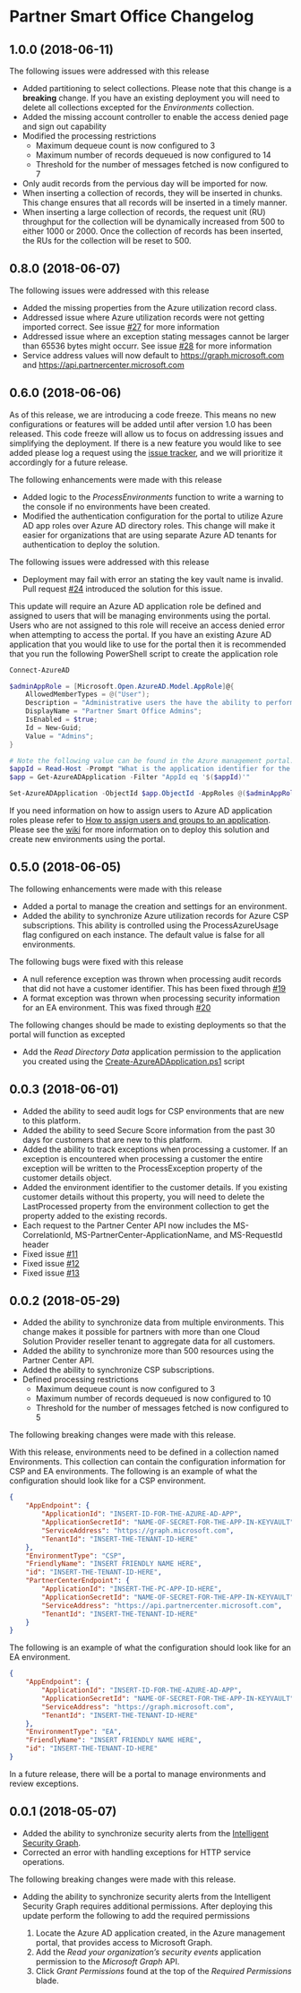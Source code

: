 # Partner Smart Office Changelog

## 1.0.0 (2018-06-11)

The following issues were addressed with this release

- Added partitioning to select collections. Please note that this change is a **breaking** change. If you have an existing deployment you will need to delete all collections excepted for the *Environments* collection.
- Added the missing account controller to enable the access denied page and sign out capability
- Modified the processing restrictions
  - Maximum dequeue count is now configured to 3
  - Maximum number of records dequeued is now configured to 14
  - Threshold for the number of messages fetched is now configured to 7
- Only audit records from the pervious day will be imported for now.
- When inserting a collection of records, they will be inserted in chunks. This change ensures that all records will be inserted in a timely manner.
- When inserting a large collection of records, the request unit (RU) throughput for the collection will be dynamically increased from 500 to either 1000 or 2000. Once the collection of records has been inserted, the RUs for the collection will be reset to 500.

## 0.8.0 (2018-06-07)

The following issues were addressed with this release

- Added the missing properties from the Azure utilization record class.
- Addressed issue where Azure utilization records were not getting imported correct. See issue [#27](https://github.com/Microsoft/Partner-Smart-Office/issues/27) for more information
- Addressed issue where an exception stating messages cannot be larger than 65536 bytes might occurr. See issue [#28](https://github.com/Microsoft/Partner-Smart-Office/issues/28) for more information
- Service address values will now default to <https://graph.microsoft.com> and <https://api.partnercenter.microsoft.com>

## 0.6.0 (2018-06-06)

As of this release, we are introducing a code freeze. This means no new configurations or features will be added until after version 1.0 has been released. This code freeze will allow us to focus on addressing issues and simplifying the deployment. If there is a new feature you would like to see added please log a request using the [issue tracker](https://github.com/Microsoft/Partner-Smart-Office/issues), and we will prioritize it accordingly for a future release.

The following enhancements were made with this release

- Added logic to the *ProcessEnvironments* function to write a warning to the console if no environments have been created.
- Modified the authentication configuration for the portal to utilize Azure AD app roles over Azure AD directory roles. This change will make it easier for organizations that are using separate Azure AD tenants for authentication to deploy the solution.

The following issues were addressed with this release

- Deployment may fail with error an stating the key vault name is invalid. Pull request [#24](https://github.com/Microsoft/Partner-Smart-Office/pull/24) introduced the solution for this issue.

This update will require an Azure AD application role be defined and assigned to users that will be managing environments using the portal. Users who are not assigned to this role will receive an access denied error when attempting to access the portal. If you have an existing Azure AD application that you would like to use for the portal then it is recommended that you run the following PowerShell script to create the application role

```powershell
Connect-AzureAD

$adminAppRole = [Microsoft.Open.AzureAD.Model.AppRole]@{
    AllowedMemberTypes = @("User");
    Description = "Administrative users the have the ability to perform all Smart Office operations.";
    DisplayName = "Partner Smart Office Admins";
    IsEnabled = $true;
    Id = New-Guid;
    Value = "Admins";
}

# Note the following value can be found in the Azure management portal. Also, it should be a GUID with no trailing spaces.
$appId = Read-Host -Prompt "What is the application identifier for the application you would like to configure?"
$app = Get-AzureADApplication -Filter "AppId eq '$($appId)'"

Set-AzureADApplication -ObjectId $app.ObjectId -AppRoles @($adminAppRole)
```

If you need information on how to assign users to Azure AD application roles please refer to [How to assign users and groups to an application](https://docs.microsoft.com/en-us/azure/active-directory/application-access-assignment-how-to-add-assignment). Please see the [wiki](https://github.com/Microsoft/Partner-Smart-Office/wiki) for more information on to deploy this solution and create new environments using the portal.

## 0.5.0 (2018-06-05)

The following enhancements were made with this release

- Added a portal to manage the creation and settings for an environment.
- Added the ability to synchronize Azure utilization records for Azure CSP subscriptions. This ability is controlled using the ProcessAzureUsage flag configured on each instance. The default value is false for all environments.

The following bugs were fixed with this release

- A null reference exception was thrown when processing audit records that did not have a customer identifier. This has been fixed through [#19](https://github.com/Microsoft/Partner-Smart-Office/pull/19)
- A format exception was thrown when processing security information for an EA environment. This was fixed through [#20](https://github.com/Microsoft/Partner-Smart-Office/pull/20)

The following changes should be made to existing deployments so that the portal will function as excepted

- Add the _Read Directory Data_ application permission to the application you created using the [Create-AzureADApplication.ps1](https://raw.githubusercontent.com/Microsoft/Partner-Smart-Office/master/scripts/Create-AzureADApplication.ps1) script

## 0.0.3 (2018-06-01)

- Added the ability to seed audit logs for CSP environments that are new to this platform.
- Added the ability to seed Secure Score information from the past 30 days for customers that are new to this platform.
- Added the ability to track exceptions when processing a customer. If an exception is encountered when processing a customer the entire exception will be written to the ProcessException property of the customer details object.
- Added the environment identifier to the customer details. If you existing customer details without this property, you will need to delete the LastProcessed property from the environment collection to get the property added to the existing records.
- Each request to the Partner Center API now includes the MS-CorrelationId, MS-PartnerCenter-ApplicationName, and MS-RequestId header
- Fixed issue [#11](https://github.com/Microsoft/Partner-Smart-Office/issues/12)
- Fixed issue [#12](https://github.com/Microsoft/Partner-Smart-Office/issues/12)
- Fixed issue [#13](https://github.com/Microsoft/Partner-Smart-Office/issues/13)

## 0.0.2 (2018-05-29)

- Added the ability to synchronize data from multiple environments. This change makes it possible for partners with more than one Cloud Solution Provider reseller tenant to aggregate data for all customers.
- Added the ability to synchronize more than 500 resources using the Partner Center API.
- Added the ability to synchronize CSP subscriptions.
- Defined processing restrictions
  - Maximum dequeue count is now configured to 3
  - Maximum number of records dequeued is now configured to 10
  - Threshold for the number of messages fetched is now configured to 5

The following breaking changes were made with this release.

With this release, environments need to be defined in a collection named Environments. This collection can contain the configuration information for CSP and EA environments. The following is an example of what the configuration should look like for a CSP environment.

```json
{
    "AppEndpoint": {
        "ApplicationId": "INSERT-ID-FOR-THE-AZURE-AD-APP",
        "ApplicationSecretId": "NAME-OF-SECRET-FOR-THE-APP-IN-KEYVAULT",
        "ServiceAddress": "https://graph.microsoft.com",
        "TenantId": "INSERT-THE-TENANT-ID-HERE"
    },
    "EnvironmentType": "CSP",
    "FriendlyName": "INSERT FRIENDLY NAME HERE",
    "id": "INSERT-THE-TENANT-ID-HERE",
    "PartnerCenterEndpoint": {
        "ApplicationId": "INSERT-THE-PC-APP-ID-HERE",
        "ApplicationSecretId": "NAME-OF-SECRET-FOR-THE-APP-IN-KEYVAULT",
        "ServiceAddress": "https://api.partnercenter.microsoft.com",
        "TenantId": "INSERT-THE-TENANT-ID-HERE"
    }
}
```

The following is an example of what the configuration should look like for an EA environment.

```json
{
    "AppEndpoint": {
        "ApplicationId": "INSERT-ID-FOR-THE-AZURE-AD-APP",
        "ApplicationSecretId": "NAME-OF-SECRET-FOR-THE-APP-IN-KEYVAULT",
        "ServiceAddress": "https://graph.microsoft.com",
        "TenantId": "INSERT-THE-TENANT-ID-HERE"
    },
    "EnvironmentType": "EA",
    "FriendlyName": "INSERT FRIENDLY NAME HERE",
    "id": "INSERT-THE-TENANT-ID-HERE"
}
```

In a future release, there will be a portal to manage environments and review exceptions.

## 0.0.1 (2018-05-07)

- Added the ability to synchronize security alerts from the [Intelligent Security Graph](https://www.microsoft.com/en-us/security/intelligence-security-api).
- Corrected an error with handling exceptions for HTTP service operations.

The following breaking changes were made with this release.

- Adding the ability to synchronize security alerts from the Intelligent Security Graph requires additional permissions. After deploying this update perform the following to add the required permissions

    1. Locate the Azure AD application created, in the Azure management portal, that provides access to Microsoft Graph.
    2. Add the *Read your organization’s security events* application permission to the *Microsoft Graph* API.
    3. Click *Grant Permissions* found at the top of the *Required Permissions* blade.